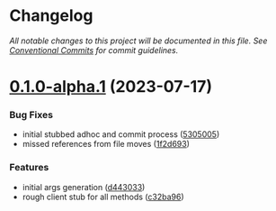 # Changelog

_All notable changes to this project will be documented in this file. See [Conventional Commits](https://www.conventionalcommits.org/) for commit guidelines._


# [0.1.0-alpha.1](https://github.com/JaredReisinger/wordpressed/compare/v0.0.0...v0.1.0-alpha.1) (2023-07-17)


### Bug Fixes

* initial stubbed adhoc and commit process ([5305005](https://github.com/JaredReisinger/wordpressed/commit/5305005f105b3a65d60575f28d0900fbf9b4eed0))
* missed references from file moves ([1f2d693](https://github.com/JaredReisinger/wordpressed/commit/1f2d693b322b2abca1f95aa9447f98f0dfd4b606))


### Features

* initial args generation ([d443033](https://github.com/JaredReisinger/wordpressed/commit/d443033bf776ebf811893e6795708af8614e1b7a))
* rough client stub for all methods ([c32ba96](https://github.com/JaredReisinger/wordpressed/commit/c32ba96a7389d8cdccd6ea12774a7ba6d7fdc0c8))
